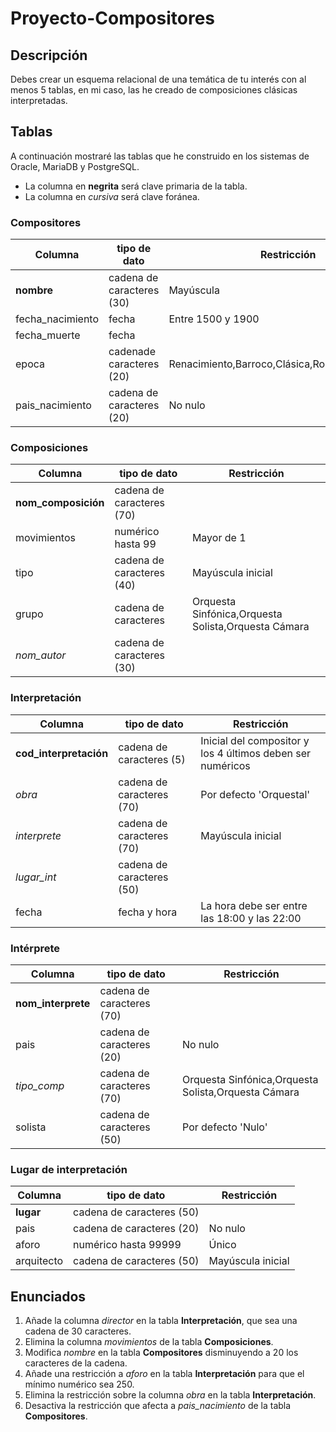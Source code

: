 # Proyecto-Compositores

## Descripción
Debes crear un esquema relacional de una temática de tu interés con al menos 5 tablas, en mi caso, las he creado de composiciones clásicas interpretadas. 

## Tablas
A continuación mostraré las tablas que he construido en los sistemas de Oracle, MariaDB y PostgreSQL.

* La columna en **negrita** será clave primaria de la tabla.
* La columna en *cursiva* será clave foránea. 

### Compositores
| Columna | tipo de dato | Restricción |
| --- | --- | --- |
| **nombre** | cadena de caracteres (30) | Mayúscula 
| fecha_nacimiento | fecha | Entre 1500 y 1900 
| fecha_muerte | fecha |  |
| epoca | cadenade caracteres (20) | Renacimiento,Barroco,Clásica,Romántica,Moderna |
| pais_nacimiento | cadena de caracteres (20) | No nulo |

### Composiciones
| Columna | tipo de dato | Restricción |
| --- | --- | --- |
| **nom_composición** | cadena de caracteres (70) |  |
| movimientos | numérico hasta 99 | Mayor de 1 |
| tipo | cadena de caracteres (40) | Mayúscula inicial |
| grupo | cadena de caracteres |Orquesta Sinfónica,Orquesta Solista,Orquesta Cámara |
| *nom_autor* | cadena de caracteres (30) |   |

### Interpretación

| Columna | tipo de dato | Restricción |
| --- | --- | --- |
| **cod_interpretación** | cadena de caracteres (5) | Inicial del compositor y los 4 últimos deben ser numéricos  |
| *obra* | cadena de caracteres (70) | Por defecto 'Orquestal' |
| *interprete* | cadena de caracteres (70) | Mayúscula inicial |
| *lugar_int* | cadena de caracteres (50) |   |
| fecha | fecha y hora | La hora debe ser entre las 18:00 y las 22:00 |

### Intérprete
| Columna | tipo de dato | Restricción |
| --- | --- | --- |
| **nom_interprete** | cadena de caracteres (70) |  |
| pais | cadena de caracteres (20) | No nulo |
| *tipo_comp* | cadena de caracteres (70) | Orquesta Sinfónica,Orquesta Solista,Orquesta Cámara |
| solista | cadena de caracteres (50) | Por defecto 'Nulo' |

### Lugar de interpretación
| Columna | tipo de dato | Restricción |
| --- | --- | --- |
| **lugar** | cadena de caracteres (50) |  |
| pais | cadena de caracteres (20) | No nulo |
| aforo | numérico hasta 99999 | Único |
| arquitecto | cadena de caracteres (50) | Mayúscula inicial |

## Enunciados

1. Añade la columna *director* en la tabla **Interpretación**, que sea una cadena de 30 caracteres.
2. Elimina la columna *movimientos* de la tabla **Composiciones**.
3. Modifica *nombre* en la tabla **Compositores** disminuyendo a 20 los caracteres de la cadena.
4. Añade una restricción a *aforo* en la tabla **Interpretación** para que el mínimo numérico sea 250.
5. Elimina la restricción sobre la columna *obra* en la tabla **Interpretación**.
6. Desactiva la restricción que afecta a *pais_nacimiento* de la tabla **Compositores**.



